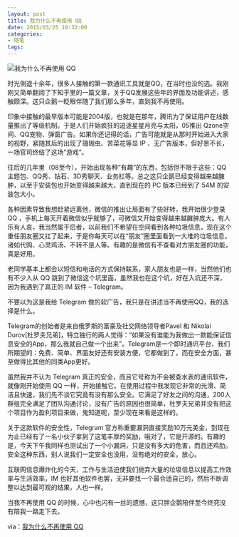 ```yaml
---
layout: post
title: 我为什么不再使用 QQ
date: 2015/03/25 10:32:00
categories: 
- 随笔
tags: 
---
```


![我为什么不再使用 QQ][1]

时光倒退十余年，很多人接触的第一款通讯工具就是QQ，在当时也没的选。我刚刚又简单翻阅了下知乎里的一篇文章，关于QQ发展这些年的界面及功能讲述，感触颇深。这只企鹅一眨眼伴随了我们那么多年，直到我不再使用。

印象中接触的最早版本可能是2004版，也就是在那年，腾讯为了保证用户在线数量推出了等级机制。于是人们开始疯狂的追逐星星月亮与太阳，05推出 Qzone空间、QQ宠物、弹窗广告。如果你还记得的话，广告可能就是从那时开始进入大家的视野，紧随其后的出现了珊瑚虫、苦菜花等显 IP 、无广告版本，但好景不长，一场官司终结了这场“游戏”。

往后的几年里（08至今），开始出现各种“有趣”的东西，包括但不限于这些：QQ主题包、QQ秀、钻石、3D秀聊天、业务栏等。总之这只企鹅已经变得越来越臃肿，以至于安装包也开始变得越来越大，直到现在的 PC 版本已经到了 54M 的安装包大小。

各种因素导致我想赶紧远离他，微信的推出让局面有了些好转，我开始很少登录 QQ ，手机上每天开着微信似乎就够了，可微信又开始变得越来越臃肿庞大。有人乐有人哀，我当然属于后者，以前我们不希望在空间看到各种垃圾信息，现在这个重任朋友圈又扛了起来，于是你每天可以在“朋友”圈里面看到一大堆的垃圾信息，诸如代购、心灵鸡汤、不转不是人等。有趣的是微信有不查看对方朋友圈的功能，真是好用。

老同学基本上都会以短信和电话的方式保持联系，家人朋友也是一样，当然他们也有不少人从 QQ 跳到了微信这个坑里面，虽然我也在这个坑，好在入坑还不深，因为我遇到了真正的 IM 软件 – Telegram。

不要以为这是我给 Telegram 做的软广告，我只是在讲述当不再使用QQ，我的选择是什么。

Telegram的创始者是来自俄罗斯的富豪及社交网络领导者Pavel 和 Nikolai Durov[杜罗夫兄弟]，特立独行的两人觉得：“如果没有谁能为我做出一款能保证信息安全的App，那么我就自己做一个出来”。Telegram是一个即时通讯平台，我们所期望的：免费、简单、界面友好还有安装方便，它都做到了，而在安全方面，甚至做得比其他的同类App更好。

虽然我并不认为 Telegram 真正的安全，而且它号称为不会被查水表的通讯软件，就像刚开始使用 QQ 一样，开始接触它。在使用过程中我发现它非常的光滑、简洁且快速，我们先不谈它究竟有没有那么安全。它满足了好友之间的沟通，200人群组完全满足了团队沟通讨论，没有广告的原因也很简单，杜罗夫兄弟并没有把这个项目作为盈利项目来做，鬼知道呢，至少现在来看是这样的。

关于这款软件的安全性，Telegram 官方称重要漏洞直接奖励10万元美金，到现在为止已经有了一名小伙子拿到了这笔丰厚的奖励，哦对了，它是开源的。有趣的是，今天下午我同样也测试出了一个小漏洞，只是没有多大的危害，而且还鸡肋。安全这种东西，别人说我们一定安全也没用，没有绝对的安全，放心。

互联网信息爆炸化的今天，工作与生活迫使我们抛弃大量的垃圾信息以提高工作效率与生活效率，IM 也好其他软件也罢，无非要找一个最合适自己的，然后不断调整以达到最可观的结果，人也一样。

当我不再使用 QQ 的时候，心中也闪有一丝的遗憾，这只胖企鹅陪伴至今终究没有陪我一路走下去。

via：[我为什么不再使用 QQ][2]

 [1]: https://ww4.sinaimg.cn/large/c334041bjw1eqial3gmkaj20ag06z0u8.jpg

 [2]: http://linux.im/2015/03/25/not-to-use-qq.html
